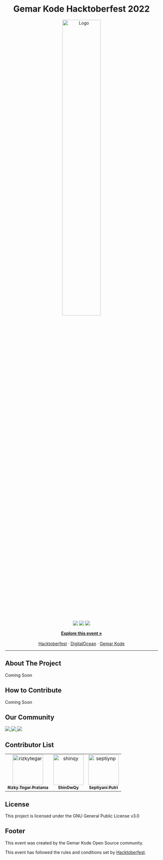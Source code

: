 <div align="center">
    <h1 align="center">Gemar Kode Hacktoberfest 2022</h3>
        <a href="https://www.gemarkode.or.id/hacktoberfest/">
            <img src="https://raw.githubusercontent.com/gemarkode/hacktoberfest/main/.github/hacktoberfest.png"
                alt="Logo" width="50%">
        </a>
        <br />
        <br />
        <p align="center">
            <img src="https://img.shields.io/badge/Hacktoberfest-2022-blue">
            <img src="https://github.com/gemarkode/hacktoberfest/actions/workflows/pages.yml/badge.svg?branch=main">
            <img src="https://github.com/gemarkode/hacktoberfest/actions/workflows/main.yml/badge.svg?branch=main">
        </p>
        <p align="center">
            <a href="https://www.gemarkode.or.id/hacktoberfest/"><strong>Explore this event »</strong></a>
            <br />
            <br />
            <a href="https://hacktoberfest.com/">Hacktoberfest</a>
            ·
            <a href="https://www.digitalocean.com/">DigitalOcean</a>
            ·
            <a href="https://www.gemarkode.or.id">Gemar Kode</a>
        </p>
</div>
<hr>

<!-- ABOUT THE PROJECT -->
## About The Project

Coming Soon

<!-- How to Contribute -->
## How to Contribute

Coming Soon

<!-- Our Community -->
## Our Community

<p>
    <a href="https://discord.com/invite/aC9KuZ3GWC" target="_blank">
        <img src="https://img.shields.io/badge/Discord-%237289DA.svg?style=for-the-badge&logo=discord&logoColor=white">
    </a>
    <a target="_blank" href="https://www.facebook.com/gemarkode/">
        <img
            src="https://img.shields.io/badge/Facebook-%231877F2.svg?style=for-the-badge&logo=Facebook&logoColor=white">
    </a>
    <a target="_blank" href="https://www.github.com/gemarkode/">
        <img src="https://img.shields.io/badge/github-%23121011.svg?style=for-the-badge&logo=github&logoColor=white">
    </a>
</p>

<!-- Contributor List -->
## Contributor List

<!-- readme: contributors -start -->
<table>
<tr>
    <td align="center">
        <a href="https://github.com/rizkytegar">
            <img src="https://avatars.githubusercontent.com/u/55475891?v=4" width="100;" alt="rizkytegar"/>
            <br />
            <sub><b>Rizky Tegar Pratama</b></sub>
        </a>
    </td>
    <td align="center">
        <a href="https://github.com/shinqy">
            <img src="https://avatars.githubusercontent.com/u/91445296?v=4" width="100;" alt="shinqy"/>
            <br />
            <sub><b>ShinDwQy</b></sub>
        </a>
    </td>
    <td align="center">
        <a href="https://github.com/septiynp">
            <img src="https://avatars.githubusercontent.com/u/113845016?v=4" width="100;" alt="septiynp"/>
            <br />
            <sub><b>Septiyani Putri</b></sub>
        </a>
    </td></tr>
</table>
<!-- readme: contributors -end -->

<!-- LICENSE -->
## License

This project is licensed under the GNU General Public License v3.0

<!-- Footer -->
## Footer

This event was created by the Gemar Kode Open Source community.

This event has followed the rules and conditions set by [Hacktoberfest](https://hacktoberfest.com/events/).
